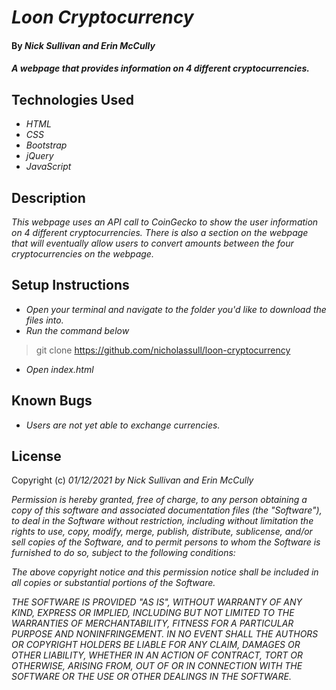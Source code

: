 # _Loon Cryptocurrency_

#### By _**Nick Sullivan and Erin McCully**_

#### _A webpage that provides information on 4 different cryptocurrencies._

## Technologies Used

* _HTML_
* _CSS_
* _Bootstrap_
* _jQuery_
* _JavaScript_

## Description

_This webpage uses an API call to CoinGecko to show the user information on 4 different cryptocurrencies. There is also a section on the webpage that will eventually allow users to convert amounts between the four cryptocurrencies on the webpage._

## Setup Instructions

* _Open your terminal and navigate to the folder you'd like to download the files into._
* _Run the command below_
> git clone https://github.com/nicholassull/loon-cryptocurrency
* _Open index.html_


## Known Bugs

* _Users are not yet able to exchange currencies._

## License

Copyright (c) _01/12/2021_ _by Nick Sullivan and Erin McCully_


_Permission is hereby granted, free of charge, to any person obtaining a copy of this software and associated documentation files (the "Software"), to deal in the Software without restriction, including without limitation the rights to use, copy, modify, merge, publish, distribute, sublicense, and/or sell copies of the Software, and to permit persons to whom the Software is furnished to do so, subject to the following conditions:_

_The above copyright notice and this permission notice shall be included in all copies or substantial portions of the Software._

_THE SOFTWARE IS PROVIDED "AS IS", WITHOUT WARRANTY OF ANY KIND, EXPRESS OR IMPLIED, INCLUDING BUT NOT LIMITED TO THE WARRANTIES OF MERCHANTABILITY, FITNESS FOR A PARTICULAR PURPOSE AND NONINFRINGEMENT. IN NO EVENT SHALL THE AUTHORS OR COPYRIGHT HOLDERS BE LIABLE FOR ANY CLAIM, DAMAGES OR OTHER LIABILITY, WHETHER IN AN ACTION OF CONTRACT, TORT OR OTHERWISE, ARISING FROM, OUT OF OR IN CONNECTION WITH THE SOFTWARE OR THE USE OR OTHER DEALINGS IN THE SOFTWARE._